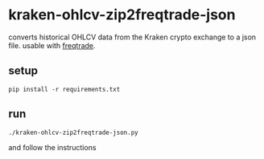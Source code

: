 # kraken-ohlcv-zip2freqtrade-json
converts historical OHLCV data from the Kraken crypto exchange to a json file. usable with [freqtrade](https://www.freqtrade.io).

## setup

```
pip install -r requirements.txt
```

## run

```
./kraken-ohlcv-zip2freqtrade-json.py
```
and follow the instructions
